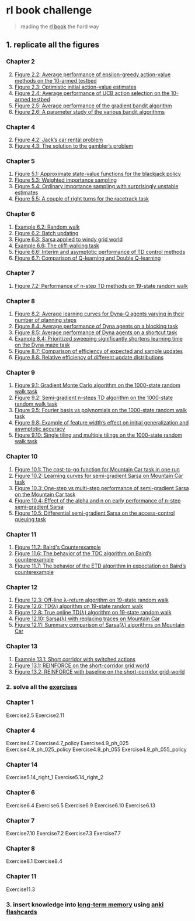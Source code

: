 # rl book challenge

>reading the [rl book](http://incompleteideas.net/book/RLbook2018trimmed.pdf) the hard way

## 1. replicate all the figures

### Chapter 2
2. [Figure 2.2: Average performance of epsilon-greedy action-value methods on the 10-armed testbed](https://raw.githubusercontent.com/mtrazzi/rl-book-challenge/master/chapter2/plots/fig2.2.png)
3. [Figure 2.3: Optimistic initial action-value estimates](https://raw.githubusercontent.com/mtrazzi/rl-book-challenge/master/chapter2/plots/fig2.3.png)
4. [Figure 2.4: Average performance of UCB action selection on the 10-armed testbed](https://raw.githubusercontent.com/mtrazzi/rl-book-challenge/master/chapter2/plots/fig2.4.png)
5. [Figure 2.5: Average performance of the gradient bandit algorithm](https://raw.githubusercontent.com/mtrazzi/rl-book-challenge/master/chapter2/plots/fig2.5.png)
6. [Figure 2.6: A parameter study of the various bandit algorithms](https://raw.githubusercontent.com/mtrazzi/rl-book-challenge/master/chapter2/plots/fig2.6.png)

### Chapter 4
2. [Figure 4.2: Jack’s car rental problem](https://raw.githubusercontent.com/mtrazzi/rl-book-challenge/master/chapter4/plots/fig4.2.png)
3. [Figure 4.3: The solution to the gambler’s problem](https://raw.githubusercontent.com/mtrazzi/rl-book-challenge/master/chapter4/plots/fig4.3.png)

### Chapter 5
1. [Figure 5.1: Approximate state-value functions for the blackjack policy](https://raw.githubusercontent.com/mtrazzi/rl-book-challenge/master/chapter5/plots/fig5.1.png)
2. [Figure 5.3: Weighted importance sampling](https://raw.githubusercontent.com/mtrazzi/rl-book-challenge/master/chapter5/plots/fig5.3.png)
3. [Figure 5.4: Ordinary importance sampling with surprisingly unstable estimates](https://raw.githubusercontent.com/mtrazzi/rl-book-challenge/master/chapter5/plots/fig5.4.png)
4. [Figure 5.5: A couple of right turns for the racetrack task](https://raw.githubusercontent.com/mtrazzi/rl-book-challenge/master/chapter5/plots/fig5.5_left.png)

### Chapter 6
1. [Example 6.2: Random walk](https://raw.githubusercontent.com/mtrazzi/rl-book-challenge/master/chapter6/plots/example6.2_comparison.png)
2. [Figure 6.2: Batch updating](https://raw.githubusercontent.com/mtrazzi/rl-book-challenge/master/chapter6/plots/fig6.2.png)
3. [Figure 6.3: Sarsa applied to windy grid world](https://raw.githubusercontent.com/mtrazzi/rl-book-challenge/master/chapter6/plots/fig6.3_comparison.png)
4. [Example 6.6: The cliff-walking task](https://raw.githubusercontent.com/mtrazzi/rl-book-challenge/master/chapter6/plots/example6.6.png)
5. [Figure 6.6: Interim and asymptotic performance of TD control methods](https://raw.githubusercontent.com/mtrazzi/rl-book-challenge/master/chapter6/plots/fig6.6.png)
6. [Figure 6.7: Comparison of Q-learning and Double Q-learning](https://raw.githubusercontent.com/mtrazzi/rl-book-challenge/master/chapter6/plots/fig6.7.png)

### Chapter 7
1. [Figure 7.2: Performance of n-step TD methods on 19-state random walk](https://raw.githubusercontent.com/mtrazzi/rl-book-challenge/master/chapter7/plots/fig7.2_comparison.png)

### Chapter 8
1. [Figure 8.2: Average learning curves for Dyna-Q agents varying in their number of planning steps](https://raw.githubusercontent.com/mtrazzi/rl-book-challenge/master/chapter8/plots/fig8.2.png)
2. [Figure 8.4: Average performance of Dyna agents on a blocking task](https://raw.githubusercontent.com/mtrazzi/rl-book-challenge/master/chapter8/plots/fig8.4.png)
3. [Figure 8.5: Average performance of Dyna agents on a shortcut task](https://raw.githubusercontent.com/mtrazzi/rl-book-challenge/master/chapter8/plots/fig8.5.png)
4. [Example 8.4: Prioritized sweeping significantly shortens learning time on the Dyna maze task](https://raw.githubusercontent.com/mtrazzi/rl-book-challenge/master/chapter8/plots/example.8.4.png)
5. [Figure 8.7: Comparison of efficiency of expected and sample updates](https://raw.githubusercontent.com/mtrazzi/rl-book-challenge/master/chapter8/plots/fig8.7.png)
6. [Figure 8.8: Relative efficiency of different update distributions](https://raw.githubusercontent.com/mtrazzi/rl-book-challenge/master/chapter8/plots/fig8.8.png)

### Chapter 9
1. [Figure 9.1: Gradient Monte Carlo algorithm on the 1000-state random walk task](https://raw.githubusercontent.com/mtrazzi/rl-book-challenge/master/chapter9/plots/fig9.1.png)
2. [Figure 9.2: Semi-gradient n-steps TD algorithm on the 1000-state random walk task](https://raw.githubusercontent.com/mtrazzi/rl-book-challenge/master/chapter9/plots/fig9.2.png)
3. [Figure 9.5: Fourier basis vs polynomials on the 1000-state random walk task](https://raw.githubusercontent.com/mtrazzi/rl-book-challenge/master/chapter9/plots/fig9.5_comparison.png)
4. [Figure 9.8: Example of feature width’s effect on initial generalization and asymptotic accuracy](https://raw.githubusercontent.com/mtrazzi/rl-book-challenge/master/chapter9/plots/fig9.8.png)
5. [Figure 9.10: Single tiling and multiple tilings on the 1000-state random walk task](https://raw.githubusercontent.com/mtrazzi/rl-book-challenge/master/chapter9/plots/fig9.10.png)

### Chapter 10
1. [Figure 10.1: The cost-to-go function for Mountain Car task in one run](https://raw.githubusercontent.com/mtrazzi/rl-book-challenge/master/chapter10/plots/fig10.1.png)
2. [Figure 10.2: Learning curves for semi-gradient Sarsa on Mountain Car task](https://raw.githubusercontent.com/mtrazzi/rl-book-challenge/master/chapter10/plots/fig10.2.png)
3. [Figure 10.3: One-step vs multi-step performance of semi-gradient Sarsa on the Mountain Car task](https://raw.githubusercontent.com/mtrazzi/rl-book-challenge/master/chapter10/plots/fig10.3.png)
4. [Figure 10.4: Effect of the alpha and n on early performance of n-step semi-gradient Sarsa](https://raw.githubusercontent.com/mtrazzi/rl-book-challenge/master/chapter10/plots/fig10.4.png)
5. [Figure 10.5: Differential semi-gradient Sarsa on the access-control queuing task](https://raw.githubusercontent.com/mtrazzi/rl-book-challenge/master/chapter10/plots/fig10.5.png)

### Chapter 11
1. [Figure 11.2: Baird's Counterexample](https://raw.githubusercontent.com/mtrazzi/rl-book-challenge/master/chapter11/plots/fig11.2.png)
2. [Figure 11.6: The behavior of the TDC algorithm on Baird’s counterexample](https://raw.githubusercontent.com/mtrazzi/rl-book-challenge/master/chapter11/plots/fig11.6.png)
3. [Figure 11.7: The behavior of the ETD algorithm in expectation on Baird’s counterexample](https://raw.githubusercontent.com/mtrazzi/rl-book-challenge/master/chapter11/plots/fig11.7.png)

### Chapter 12
1. [Figure 12.3: Off-line λ-return algorithm on 19-state random walk](https://raw.githubusercontent.com/mtrazzi/rl-book-challenge/master/chapter12/plots/fig12.3.png)
2. [Figure 12.6: TD(λ) algorithm on 19-state random walk](https://raw.githubusercontent.com/mtrazzi/rl-book-challenge/master/chapter12/plots/fig12.6.png)
3. [Figure 12.8: True online TD(λ) algorithm on 19-state random walk](https://raw.githubusercontent.com/mtrazzi/rl-book-challenge/master/chapter12/plots/fig12.8.png)
4. [Figure 12.10: Sarsa(λ) with replacing traces on Mountain Car](https://raw.githubusercontent.com/mtrazzi/rl-book-challenge/master/chapter12/plots/fig12.10.png)
5. [Figure 12.11: Summary comparison of Sarsa(λ) algorithms on Mountain Car](https://raw.githubusercontent.com/mtrazzi/rl-book-challenge/master/chapter12/plots/fig12.11.png)

### Chapter 13
1. [Example 13.1: Short corridor with switched actions](https://raw.githubusercontent.com/mtrazzi/rl-book-challenge/master/chapter13/plots/example.13.1.png)
2. [Figure 13.1: REINFORCE on the short-corridor grid world](https://raw.githubusercontent.com/mtrazzi/rl-book-challenge/master/chapter13/plots/fig13.1.png)
3. [Figure 13.2: REINFORCE with baseline on the short-corridor grid-world](https://raw.githubusercontent.com/mtrazzi/rl-book-challenge/master/chapter13/plots/fig13.2.png)

### 2. solve all the [exercises](https://github.com/mtrazzi/rl-book-challenge/tree/master/exercises.txt)

### Chapter 1
Exercise2.5
Exercise2.11

### Chapter 4
Exercise4.7
Exercise4.7_policy
Exercise4.9_ph_025
Exercise4.9_ph_025_policy
Exercise4.9_ph_055
Exercise4.9_ph_055_policy

### Chapter 14
Exercise5.14_right_1
Exercise5.14_right_2

### Chapter 6
Exercise6.4
Exercise6.5
Exercise6.9
Exercise6.10
Exercise6.13

### Chapter 7
Exercise7.10
Exercise7.2
Exercise7.3
Exercise7.7

### Chapter 8
Exercise8.1
Exercise8.4

### Chapter 11
Exercise11.3

### 3. insert knowledge into  [long-term memory](http://augmentingcognition.com/ltm.html) using [anki](https://apps.ankiweb.net/) [flashcards](https://drive.google.com/open?id=1K2B8FsxHShDDER9EXIHDrirBbXf7M2K4)
